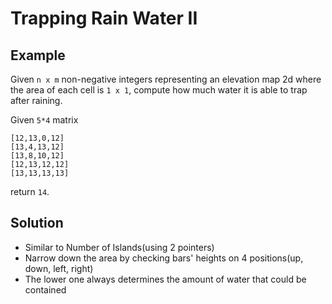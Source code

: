 # Trapping Rain Water II
## Example
Given `n x m` non-negative integers representing an elevation map 2d where the area of each cell is `1 x 1`, compute how much water it is able to trap after raining.

Given `5*4` matrix
```
[12,13,0,12]
[13,4,13,12]
[13,8,10,12]
[12,13,12,12]
[13,13,13,13]
```
return `14`.

## Solution
- Similar to Number of Islands(using 2 pointers)
- Narrow down the area by checking bars' heights on 4 positions(up, down, left, right)
- The lower one always determines the amount of water that could be contained
